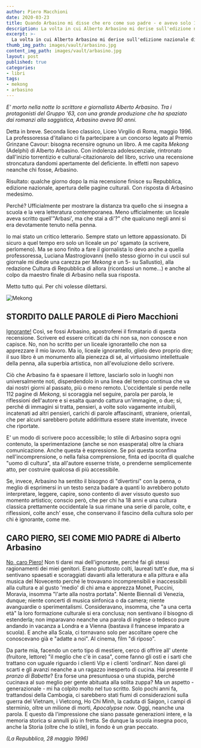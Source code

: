 ```yaml
---
author: Piero Macchioni
date: 2020-03-23
title: Quando Arbasino mi disse che ero come suo padre - e avevo solo 17 anni
description: La volta in cui Alberto Arbasino mi derise sull'edizione nazionale di Repubblica perché avevo stroncato un suo libro.
excerpt: >-
  La volta in cui Alberto Arbasino mi derise sull'edizione nazionale di Repubblica perché avevo stroncato un suo libro.
thumb_img_path: images/vault/arbasino.jpg
content_img_path: images/vault/arbasino.jpg
layout: post
published: true
categories:
- libri
tags:
- mekong
- arbasino
---
```



_E' morto nella notte lo scrittore e giornalista Alberto Arbasino. Tra i protagonisti del Gruppo '63, con una grande produzione che ha spaziato dai romanzi alla saggistica, Arbasino aveva 90 anni._ 

Detta in breve. Seconda liceo classico, Liceo Virgilio di Roma, maggio 1996. La professoressa d'italiano ci fa partecipare a un concorso legato al Premio Grinzane Cavour: bisogna recensire ognuno un libro. A me capita _Mekong_ (Adelphi) di Alberto Arbasino. Con indolenza adolescenziale, rintronato dall'inizio torrentizio e cultural-citazionarolo del libro, scrivo una recensione stroncatura dandomi apertamente del deficiente. In effetti non sapevo neanche chi fosse, Arbasino. 

Risultato: qualche giorno dopo la mia recensione finisce su Repubblica, edizione nazionale, apertura delle pagine culturali. Con risposta di Arbasino medesimo. 

Perché? Ufficialmente per mostrare la distanza tra quello che si insegna a scuola e la vera letteratura contemporanea. Meno ufficialmente: un liceale aveva scritto quell'"Arbasi', ma che stai a di'?" che qualcuno negli anni si era devotamente tenuto nella penna. 

Io mai stato un critico letterario. Sempre stato un lettore appassionato. Di sicuro a quel tempo ero solo un liceale un po' sgamato (a scrivere, perlomeno). Ma se sono finito a fare il giornalista lo devo anche a quella professoressa, Luciana Mastrogiovanni (nello stesso giorno in cui uscii sul giornale mi diede una carezza per _Mekong_ e un 5- su Sallustio), alla redazione Cultura di Repubblica di allora (ricordassi un nome...) e anche al colpo da maestro finale di Arbasino nella sua risposta. 

Metto tutto qui. Per chi volesse dilettarsi.


![Mekong](/images/vault/mekong2.jpg)


## STORDITO DALLE PAROLE di Piero Macchioni
[Ignorante!](https://ricerca.repubblica.it/repubblica/archivio/repubblica/1996/05/28/stordito-dalle-parole.html) Così, se fossi Arbasino, apostroferei il firmatario di questa recensione. Scrivere ed essere criticati da chi non sa, non conosce e non capisce. No, non ho scritto per un liceale ignorantello che non sa apprezzare il mio lavoro. 
Ma io, liceale ignorantello, glielo devo proprio dire; il suo libro è un monumento alla pienezza di sé, al virtuosismo intellettuale della penna, alla superbia artistica, non all'evoluzione dello scrivere. 

Ciò che Arbasino fa è spaesare il lettore, lasciarlo solo in luoghi non universalmente noti, disperdendolo in una linea del tempo continua che va dai nostri giorni al passato, più o meno remoto. L'occidentale si perde nelle 112 pagine di _Mekong_, si scoraggia nel seguire, parola per parola, le riflessioni dell'autore e si esalta quando cattura un'immagine, o due; sì, perché di immagini si tratta, pensieri, a volte solo vagamente intuibili, incatenati ad altri pensieri, carichi di parole affascinanti, straniere, orientali, che per alcuni sarebbero potute addirittura essere state inventate, invece che riportate. 

E' un modo di scrivere poco accessibile; lo stile di Arbasino sopra ogni contenuto, la sperimentazione (anche se non esasperata) oltre la chiara comunicazione. Anche questa è espressione. Se poi questa sconfina nell'incomprensione, o nella falsa comprensione, finta ed ipocrita di qualche "uomo di cultura", sta all'autore esserne triste, o prenderne semplicemente atto, per costruire qualcosa di più accessibile. 

Se, invece, Arbasino ha sentito il bisogno di "divertirsi" con la penna, o meglio di esprimersi in un testo senza badare a quanti lo avrebbero potuto interpretare, leggere, capire, sono contento di aver vissuto questo suo momento artistico; conscio però, che per chi ha 18 anni e una cultura classica prettamente occidentale la sua rimane una serie di parole, colte, e riflessioni, colte anch' esse, che conservano il fascino della cultura solo per chi è ignorante, come me.


## CARO PIERO, SEI COME MIO PADRE di Alberto Arbasino

[No, caro Piero!](https://ricerca.repubblica.it/repubblica/archivio/repubblica/1996/05/28/caro-piero-sei-come-mio-padre.html) Non ti darei mai dell'ignorante, perché fai gli stessi ragionamenti dei miei genitori. Erano piuttosto colti, laureati tutt'e due, ma si sentivano spaesati e scoraggiati davanti alla letteratura e alla pittura e alla musica del Novecento perché le trovavano incomprensibili e inaccessibili alla cultura e al gusto 'medio' di chi ama e apprezza Monet, Puccini, Moravia, insomma "l'arte alla nostra portata". Niente Biennali di Venezia, dunque; niente concerti di musica sinfonica o da camera; niente avanguardie o sperimentalismi. Consideravano, insomma, che "a una certa età" la loro formazione culturale si era conclusa; non sentivano il bisogno di estenderla; non imparavano neanche una parola di inglese o tedesco pure andando in vacanza a Londra e a Vienna (bastava il francese imparato a scuola). E anche alla Scala, ci tornavano solo per ascoltare opere che conoscevano già e "adatte a noi". Al cinema, film "di riposo". 

Da parte mia, facendo un certo tipo di mestiere, cerco di offrire all' utente (fruitore, lettore) "il meglio che c'è in casa", come fanno gli osti e i sarti che trattano con uguale riguardo i clienti Vip e i clienti 'ordinari'. Non darei gli scarti e gli avanzi neanche a un ragazzo inesperto di cucina. Hai presente _Il pranzo di Babette_? Era forse una presuntuosa o una stupida, perché cucinava al suo meglio per gente abituata alla solita zuppa? 
Ma un aspetto - generazionale - mi ha colpito molto nel tuo scritto. Solo pochi anni fa, trattandosi della Cambogia, ci sarebbero stati fiumi di considerazioni sulla guerra del Vietnam, i Vietcong, Ho Chi Minh, la caduta di Saigon, i campi di sterminio, oltre un milione di morti, _Apocalypse now_. Oggi, neanche una parola. E questo dà l'impressione che siano passate generazioni intere, e la memoria storica si annulli più in fretta. Se dunque la scuola insegna poco, anche la Storia (oltre che lo stile), in fondo è un gran peccato.

_(La Repubblica, 28 maggio 1996)_

